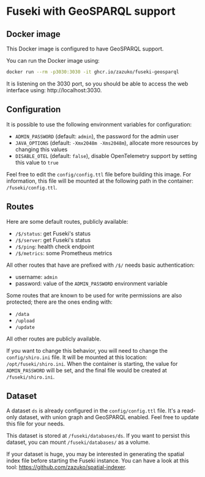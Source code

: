 # Fuseki with GeoSPARQL support

## Docker image

This Docker image is configured to have GeoSPARQL support.

You can run the Docker image using:

```sh
docker run --rm -p3030:3030 -it ghcr.io/zazuko/fuseki-geosparql
```

It is listening on the 3030 port, so you should be able to access the web interface using: http://localhost:3030.

## Configuration

It is possible to use the following environment variables for configuration:

- `ADMIN_PASSWORD` (default: `admin`), the password for the admin user
- `JAVA_OPTIONS` (default: `-Xmx2048m -Xms2048m`), allocate more resources by changing this values
- `DISABLE_OTEL` (default: `false`), disable OpenTelemetry support by setting this value to `true`

Feel free to edit the `config/config.ttl` file before building this image.
For information, this file will be mounted at the following path in the container: `/fuseki/config.ttl`.

## Routes

Here are some default routes, publicly available:

- `/$/status`: get Fuseki's status
- `/$/server`: get Fuseki's status
- `/$/ping`: health check endpoint
- `/$/metrics`: some Prometheus metrics

All other routes that have are prefixed with `/$/` needs basic authentication:

- username: `admin`
- password: value of the `ADMIN_PASSWORD` environment variable

Some routes that are known to be used for write permissions are also protected; there are the ones ending with:

- `/data`
- `/upload`
- `/update`

All other routes are publicly available.

If you want to change this behavior, you will need to change the `config/shiro.ini` file.
It will be mounted at this location: `/opt/fuseki/shiro.ini`.
When the container is starting, the value for `ADMIN_PASSWORD` will be set, and the final file would be created at `/fuseki/shiro.ini`.

## Dataset

A dataset `ds` is already configured in the `config/config.ttl` file.
It's a read-only dataset, with union graph and GeoSPARQL enabled.
Feel free to update this file for your needs.

This dataset is stored at `/fuseki/databases/ds`.
If you want to persist this dataset, you can mount `/fuseki/databases/` as a volume.

If your dataset is huge, you may be interested in generating the spatial index file before starting the Fuseki instance.
You can have a look at this tool: https://github.com/zazuko/spatial-indexer.
